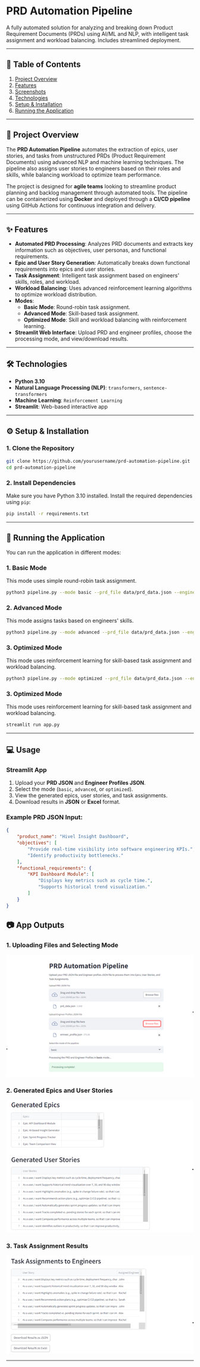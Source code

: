 
# PRD Automation Pipeline

A fully automated solution for analyzing and breaking down Product Requirement Documents (PRDs) using AI/ML and NLP, with intelligent task assignment and workload balancing. Includes streamlined deployment.

---

## 📖 **Table of Contents**

1. [Project Overview](#project-overview)
2. [Features](#features)
3. [Screenshots](#screenshots)
4. [Technologies](#technologies)
5. [Setup & Installation](#setup--installation)
6. [Running the Application](#running-the-application)

---

## 📝 **Project Overview**

The **PRD Automation Pipeline** automates the extraction of epics, user stories, and tasks from unstructured PRDs (Product Requirement Documents) using advanced NLP and machine learning techniques. The pipeline also assigns user stories to engineers based on their roles and skills, while balancing workload to optimize team performance.

The project is designed for **agile teams** looking to streamline product planning and backlog management through automated tools. The pipeline can be containerized using **Docker** and deployed through a **CI/CD pipeline** using GitHub Actions for continuous integration and delivery.

---

## ✨ **Features**

- **Automated PRD Processing**: Analyzes PRD documents and extracts key information such as objectives, user personas, and functional requirements.
- **Epic and User Story Generation**: Automatically breaks down functional requirements into epics and user stories.
- **Task Assignment**: Intelligent task assignment based on engineers' skills, roles, and workload.
- **Workload Balancing**: Uses advanced reinforcement learning algorithms to optimize workload distribution.
- **Modes**:
  - **Basic Mode**: Round-robin task assignment.
  - **Advanced Mode**: Skill-based task assignment.
  - **Optimized Mode**: Skill and workload balancing with reinforcement learning.
- **Streamlit Web Interface**: Upload PRD and engineer profiles, choose the processing mode, and view/download results.

---

## 🛠️ **Technologies**

- **Python 3.10**
- **Natural Language Processing (NLP)**: `transformers`, `sentence-transformers`
- **Machine Learning**: `Reinforcement Learning`
- **Streamlit**: Web-based interactive app

---

## ⚙️ **Setup & Installation**

### 1. Clone the Repository
```bash
git clone https://github.com/yourusername/prd-automation-pipeline.git
cd prd-automation-pipeline
```

### 2. Install Dependencies
Make sure you have Python 3.10 installed. Install the required dependencies using `pip`:
```bash
pip install -r requirements.txt
```

---

## 🚀 **Running the Application**

You can run the application in different modes:

### 1. **Basic Mode**
This mode uses simple round-robin task assignment.
```bash
python3 pipeline.py --mode basic --prd_file data/prd_data.json --engineers data/engineer_profile.json
```

### 2. **Advanced Mode**
This mode assigns tasks based on engineers' skills.
```bash
python3 pipeline.py --mode advanced --prd_file data/prd_data.json --engineers data/engineer_profile.json
```

### 3. **Optimized Mode**
This mode uses reinforcement learning for skill-based task assignment and workload balancing.
```bash
python3 pipeline.py --mode optimized --prd_file data/prd_data.json --engineers data/engineer_profile.json
```

### 3. **Optimized Mode**
This mode uses reinforcement learning for skill-based task assignment and workload balancing.
```bash
streamlit run app.py
```

---

## 💻 **Usage**

### Streamlit App
1. Upload your **PRD JSON** and **Engineer Profiles JSON**.
2. Select the mode (`basic`, `advanced`, or `optimized`).
3. View the generated epics, user stories, and task assignments.
4. Download results in **JSON** or **Excel** format.

### Example PRD JSON Input:
```json
{
    "product_name": "Hivel Insight Dashboard",
    "objectives": [
        "Provide real-time visibility into software engineering KPIs.",
        "Identify productivity bottlenecks."
    ],
    "functional_requirements": {
        "KPI Dashboard Module": [
            "Displays key metrics such as cycle time.",
            "Supports historical trend visualization."
        ]
    }
}
```

## 📷 **App Outputs**

### **1. Uploading Files and Selecting Mode**

![File Upload and Mode Selection](outputs/output_1.png)

### **2. Generated Epics and User Stories**

![Epics and User Stories](outputs/output_2.png)

### **3. Task Assignment Results**

![Task Assignment Results](outputs/output_3.png)

---
